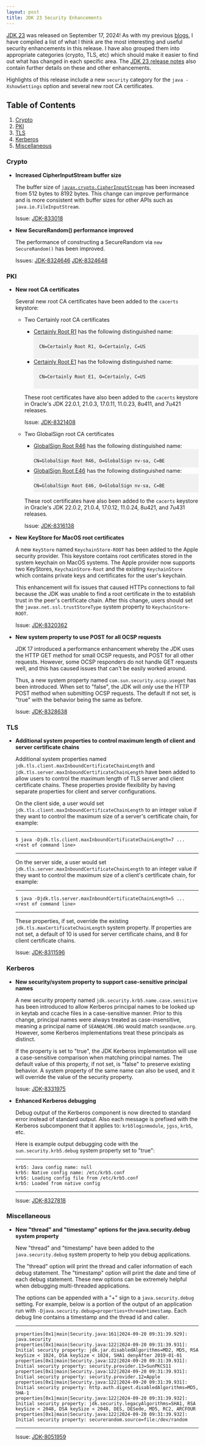 ```yaml
---
layout: post
title: JDK 23 Security Enhancements
---
```


[JDK 23](https://openjdk.java.net/projects/jdk/23/) was released on September 17, 2024!
As with my previous [blogs](https://seanjmullan.org/blog/), I
have compiled a list of what I think are the most interesting and useful
security enhancements in this release.  I have also grouped
them into appropriate categories (crypto, TLS, etc) which should make
it easier to find out what has changed in each specific area.
The [JDK 23 release notes](https://jdk.java.net/23/release-notes)
also contain further details on these and other enhancements.

Highlights of this release include a new `security` category for the
`java -XshowSettings` option and several new root CA certificates.

## Table of Contents
1. [Crypto](#crypto)
2. [PKI](#pki)
3. [TLS](#tls)
4. [Kerberos](#kerberos)
5. [Miscellaneous](#miscellaneous)


### Crypto

-   __Increased CipherInputStream buffer size__

    The buffer size of [`javax.crypto.CipherInputStream`](https://docs.oracle.com/en/java/javase/23/docs/api/java.base/javax/crypto/CipherInputStream.html)
    has been increased from 512 bytes to 8192 bytes. This change can improve
    performance and is more consistent with buffer sizes for other APIs such as
    `java.io.FileInputStream`.

    Issue: [JDK-833018](https://bugs.openjdk.org/browse/JDK-8330108)

-   __New SecureRandom() performance improved__

    The performance of constructing a SecureRandom via `new SecureRandom()`
    has been improved.  <More details>

    Issues: [JDK-8324646](https://bugs.openjdk.org/browse/JDK-8324646)
            [JDK-8324648](https://bugs.openjdk.org/browse/JDK-8324648)

### PKI

-   __New root CA certificates__

    Several new root CA certificates have been added to the `cacerts` keystore:

    - Two Certainly root CA certificates
      - [Certainly Root R1](https://crt.sh/?id=5150405959) has the following distinguished name:  
          <div style="background-color:rgba(0, 0, 0, 0.0470588); text-align:left; text-indent:25px; padding:10px 0;">
          <code>
          CN=Certainly Root R1, O=Certainly, C=US
          </code>
          </div>
      - [Certainly Root E1](https://crt.sh/?id=5150403703) has the following distinguished name:  
          <div style="background-color:rgba(0, 0, 0, 0.0470588); text-align:left; text-indent:25px; padding:10px 0;">
          <code>
          CN=Certainly Root E1, O=Certainly, C=US
          </code>
          </div>

      These root certificates have also been added to the `cacerts`
      keystore in Oracle's JDK 22.0.1, 21.0.3, 17.0.11, 11.0.23, 8u411, and
      7u421 releases.

      Issue: [JDK-8321408](https://bugs.openjdk.org/browse/JDK-8321408)

    - Two GlobalSign root CA certificates
      - [GlobalSign Root R46](https://crt.sh/?id=1730333109) has the following distinguished name:
        <div style="background-color:rgba(0, 0, 0, 0.0470588); text-align:left; text-indent:25px; padding:10px 0;">
        <code>
        CN=GlobalSign Root R46, O=GlobalSign nv-sa, C=BE
        </code>
        </div>
      - [GlobalSign Root E46](https://crt.sh/?id=1730335161) has the following distinguished name:
        <div style="background-color:rgba(0, 0, 0, 0.0470588); text-align:left; text-indent:25px; padding:10px 0;">
        <code>
        CN=GlobalSign Root E46, O=GlobalSign nv-sa, C=BE
        </code>
        </div>

      These root certificates have also been added to the `cacerts`
      keystore in Oracle's JDK 22.0.2, 21.0.4, 17.0.12, 11.0.24, 8u421,
      and 7u431 releases.

      Issue: [JDK-8316138](https://bugs.openjdk.org/browse/JDK-8316138)

-   __New KeyStore for MacOS root certificates__

    A new `KeyStore` named `KeychainStore-ROOT` has been added to the Apple
    security provider. This keystore contains root certificates stored in
    the system keychain on MacOS systems. The Apple provider now supports
    two KeyStores, `KeychainStore-Root` and the existing `KeychainStore` 
    which contains private keys and certificates for the user's keychain.

    This enhancement will fix issues that caused HTTPs connections to fail
    because the JDK was unable to find a root certificate in the to
    establish trust in the peer's certificate chain. After this change,
    users should set the `javax.net.ssl.trustStoreType` system
    property to `KeychainStore-ROOT`.

    Issue: [JDK-8320362](https://bugs.openjdk.org/browse/JDK-8320362)

-   __New system property to use POST for all OCSP requests__

    JDK 17 introduced a performance enhancement whereby the JDK uses
    the HTTP GET method for small OCSP requests, and POST for all other
    requests. However, some OCSP responders do not handle GET requests
    well, and this has caused issues that can't be easily worked around.

    Thus, a new system property named `com.sun.security.ocsp.useget` has been
    introduced. When set to "false", the JDK will _only_ use the HTTP
    POST method when submitting OCSP requests. The default if not set, is
    "true" with the behavior being the same as before.

    Issue: [JDK-8328638](https://bugs.openjdk.org/browse/JDK-8328638)

### TLS

-   __Additional system properties to control maximum length of client and server certificate chains__

    Additional system properties named
    `jdk.tls.client.maxInboundCertificateChainLength` and
    `jdk.tls.server.maxInboundCertificateChainLength` have been added to
    allow users to control the maximum length of TLS server and client
    certificate chains. These properties provide flexibility by having
    separate properties for client and server configurations.

    On the client side, a user would set
    `jdk.tls.client.maxInboundCertificateChainLength` to an integer value if
    they want to control the maximum size of a server's certificate chain,
    for example:

    ---
        $ java -Djdk.tls.client.maxInboundCertificateChainLength=7 ... <rest of command line>

    ---

    On the server side, a user would set
    `jdk.tls.server.maxInboundCertificateChainLength` to an integer value if
    they want to control the maximum size of a client's certificate chain, for
    example:

    ---
        $ java -Djdk.tls.server.maxInboundCertificateChainLength=5 ... <rest of command line>

    ---

    These properties, if set, override the existing
    `jdk.tls.maxCertificateChainLength` system property. If properties are not
    set, a default of 10 is used for server certificate chains, and 8 for
    client certificate chains.

    Issue: [JDK-8311596](https://bugs.openjdk.org/browse/JDK-8311596)

### Kerberos

-   __New security/system property to support case-sensitive principal names__

    A new security property named `jdk.security.krb5.name.case.sensitive` has
    been introduced to allow Kerberos principal names to be looked up in
    keytab and ccache files in a case-sensitive manner. Prior to this change,
    principal names were always treated as case-insensitive, meaning a
    principal name of `SEAN@ACME.ORG` would match `sean@acme.org`. However,
    some Kerberos implementations treat these principals as distinct.

    If the property is set to "true", the JDK Kerberos implementation will
    use a case-sensitive comparison when matching principal names.
    The default value of this property, if not set, is "false" to
    preserve existing behavior. A system property of the same name can
    also be used, and it will override the value of the security property.

    Issue: [JDK-8331975](https://bugs.openjdk.org/browse/JDK-8331975)

-   __Enhanced Kerberos debugging__

    Debug output of the Kerberos component is now directed to standard
    error instead of standard output. Also each message is prefixed with
    the Kerberos subcomponent that it applies to: `krb5loginmodule`,
    `jgss`, `krb5`, etc.

    Here is example output debugging code with the `sun.security.krb5.debug`
    system property set to "true":

    ---
        krb5: Java config name: null
        krb5: Native config name: /etc/krb5.conf
        krb5: Loading config file from /etc/krb5.conf
        krb5: Loaded from native config

    ---

    Issue: [JDK-8327818](https://bugs.openjdk.org/browse/JDK-8327818)

### Miscellaneous

-   __New "thread" and "timestamp" options for the java.security.debug system property__

    New "thread" and "timestamp" have been added to the 
    `java.security.debug` system property to help you debug applications.

    The "thread" option will print the thread and caller information of
    each debug statement. The "timestamp" option will print the date and
    time of each debug statement. These new options can be extremely helpful
    when debugging multi-threaded applications.

    The options can be appended with a "+" sign to a `java.security.debug`
    setting. For example, below is a portion of the output of an application
    run with `-Djava.security.debug=properties+thread+timestamp`. Each
    debug line contains a timestamp and the thread id and caller.

    ---

        properties[0x1|main|Security.java:161|2024-09-20 09:31:39.929]: java.security
        properties[0x1|main|Security.java:122|2024-09-20 09:31:39.931]: Initial security property: jdk.jar.disabledAlgorithms=MD2, MD5, RSA keySize < 1024, DSA keySize < 1024, SHA1 denyAfter 2019-01-01
        properties[0x1|main|Security.java:122|2024-09-20 09:31:39.931]: Initial security property: security.provider.13=SunPKCS11
        properties[0x1|main|Security.java:122|2024-09-20 09:31:39.931]: Initial security property: security.provider.12=Apple
        properties[0x1|main|Security.java:122|2024-09-20 09:31:39.931]: Initial security property: http.auth.digest.disabledAlgorithms=MD5, SHA-1
        properties[0x1|main|Security.java:122|2024-09-20 09:31:39.932]: Initial security property: jdk.security.legacyAlgorithms=SHA1, RSA keySize < 2048, DSA keySize < 2048, DES, DESede, MD5, RC2, ARCFOUR
        properties[0x1|main|Security.java:122|2024-09-20 09:31:39.932]: Initial security property: securerandom.source=file:/dev/random

    ---

    Issue: [JDK-8051959](https://bugs.openjdk.org/browse/JDK-8051959)
